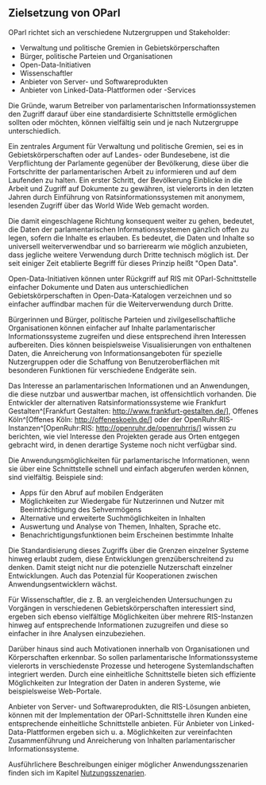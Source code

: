 Zielsetzung von OParl
---------------------

OParl richtet sich an verschiedene Nutzergruppen und Stakeholder:

* Verwaltung und politische Gremien in Gebietskörperschaften
* Bürger, politische Parteien und Organisationen
* Open-Data-Initiativen
* Wissenschaftler
* Anbieter von Server- und Softwareprodukten
* Anbieter von Linked-Data-Plattformen oder -Services

Die Gründe, warum Betreiber von parlamentarischen Informationssystemen den
Zugriff darauf über eine standardisierte Schnittstelle ermöglichen sollten
oder möchten, können vielfältig sein und je nach Nutzergruppe unterschiedlich.

Ein zentrales Argument für Verwaltung und politische Gremien, sei es in
Gebietskörperschaften oder auf Landes- oder Bundesebene,
ist die Verpflichtung der Parlamente gegenüber der
Bevölkerung, diese über die Fortschritte der parlamentarischen Arbeit zu
informieren und auf dem Laufenden zu halten. Ein erster Schritt, der
Bevölkerung Einblicke in die Arbeit und Zugriff auf Dokumente zu gewähren,
ist vielerorts in den letzten Jahren durch Einführung von Ratsinformationssystemen
mit anonymem, lesenden Zugriff über das World Wide Web gemacht worden.

Die damit eingeschlagene Richtung konsequent weiter zu gehen, bedeutet, die
Daten der parlamentarischen Informationssystemen gänzlich offen zu legen,
sofern die Inhalte es erlauben. Es bedeutet, die Daten und Inhalte so
universell weiterverwendbar und so barrierearm wie möglich anzubieten, dass
jegliche weitere Verwendung durch Dritte technisch möglich ist. Der seit
einiger Zeit etablierte Begriff für dieses Prinzip heißt "Open Data".

Open-Data-Initiativen können unter Rückgriff auf RIS mit OParl-Schnittstelle
einfacher Dokumente und Daten aus unterschiedlichen Gebietskörperschaften in
Open-Data-Katalogen verzeichnen und so einfacher auffindbar machen für die
Weiterverwendung durch Dritte.

Bürgerinnen und Bürger, politische Parteien und zivilgesellschaftliche
Organisationen können einfacher auf Inhalte parlamentarischer Informationssysteme
zugreifen und diese entsprechend ihren Interessen aufbereiten. Dies können
beispielsweise Visualisierungen von enthaltenen Daten, die Anreicherung von
Informationsangeboten für spezielle Nutzergruppen oder die Schaffung von
Benutzeroberflächen mit besonderen Funktionen für verschiedene Endgeräte
sein.

Das Interesse an parlamentarischen Informationen und an Anwendungen, die diese
nutzbar und auswertbar machen, ist offensichtlich vorhanden. Die Entwickler
der alternativen Ratsinformationssysteme wie Frankfurt Gestalten^[Frankfurt 
Gestalten: <http://www.frankfurt-gestalten.de/>], Offenes Köln^[Offenes Köln:
<http://offeneskoeln.de/>] oder der OpenRuhr:RIS-Instanzen^[OpenRuhr:RIS:
<http://openruhr.de/openruhrris/>] wissen zu berichten, wie viel
Interesse den Projekten gerade aus Orten entgegen gebracht wird, in denen
derartige Systeme noch nicht verfügbar sind.

Die Anwendungsmöglichkeiten für parlamentarische Informationen, wenn sie über
eine Schnittstelle schnell und einfach abgerufen werden können, sind vielfältig.
Beispiele sind:

* Apps für den Abruf auf mobilen Endgeräten
* Möglichkeiten zur Wiedergabe für Nutzerinnen und Nutzer mit Beeinträchtigung
  des Sehvermögens
* Alternative und erweiterte Suchmöglichkeiten in Inhalten
* Auswertung und Analyse von Themen, Inhalten, Sprache etc.
* Benachrichtigungsfunktionen beim Erscheinen bestimmte Inhalte

Die Standardisierung dieses Zugriffs über die Grenzen einzelner Systeme hinweg
erlaubt zudem, diese Entwicklungen grenzüberschreitend zu denken. Damit steigt
nicht nur die potenzielle Nutzerschaft einzelner Entwicklungen. Auch das
Potenzial für Kooperationen zwischen Anwendungsentwicklern wächst.

Für Wissenschaftler, die z. B. an vergleichenden Untersuchungen zu Vorgängen
in verschiedenen Gebietskörperschaften interessiert sind, ergeben sich ebenso
vielfältige Möglichkeiten über mehrere RIS-Instanzen hinweg auf entsprechende
Informationen zuzugreifen und diese so einfacher in ihre Analysen einzubeziehen.

Darüber hinaus sind auch Motivationen innerhalb von Organisationen und Körperschaften
erkennbar. So sollen parlamentarische Informationssysteme vielerorts in
verschiedenste Prozesse und heterogene Systemlandschaften integriert werden. Durch
eine einheitliche Schnittstelle bieten sich effiziente Möglichkeiten zur Integration
der Daten in anderen Systeme, wie beispielsweise Web-Portale.

Anbieter von Server- und Softwareprodukten, die RIS-Lösungen anbieten, können
mit der Implementation der OParl-Schnittstelle ihren Kunden eine entsprechende
einheitliche Schnittstelle anbieten. Für Anbieter von Linked-Data-Plattformen
ergeben sich u. a. Möglichkeiten zur vereinfachten Zusammenführung und
Anreicherung von Inhalten parlamentarischer Informationssysteme.

Ausführlichere Beschreibungen einiger möglicher Anwendungsszenarien finden sich
im Kapitel [Nutzungsszenarien](#nutzungsszenarien).
